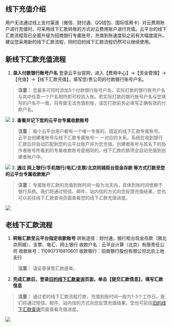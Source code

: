 ## 线下充值介绍
用户无法通过线上支付渠道（微信、财付通、QQ钱包、国际信用卡）对云费用账户进行充值时，可采用线下汇款转账的方式对云费用账户进行充值。云平台的线下汇款流程现已全面升级为招商银行专属账号，充值到账速度较之前有大幅度提升。建议您采用新的线下汇款流程，同时旧的线下汇款流程仍然可以继续使用。
## 新线下汇款充值流程
1. **录入付款银行账号户名**
登录云平台官网，进入【费用中心】->【资金管理】->【充值】->【线下汇款充值】，填写您/贵公司的付款银行账号户名。
> **注意：**
您最多可同时添加5个付款银行账号户名，实际打款的银行账号户名与其中任意一个户名相符即可校验入账。若实际打款的银行账号户名与您填写的户名不一致，将导致无法充值到账，请您打款前务必填写正确有效的付款户名。

 ![](http://imgcache.tce.fsphere.cn/image/i.imgur.com/9EZBp2f.png)
2. **查看并记下您的云平台专属收款账号**
> **注意：**
每个云平台用户都有一个唯一专属的、固定的线下汇款专属账号。云平台创建者账号与线下汇款专属账号一 一对应的关系。系统在收到银行汇款后将自动匹配到您的云平台账户并为您充值。创建者账号与其名下的协作者账号所看到的专属收款账号是相同的，线下汇款的款项会自动充值到创建者账户中。
 
  ![](http://imgcache.tce.fsphere.cn/image/i.imgur.com/1KsA7PY.png)
3.  **通过 网上银行/手机银行/电汇/支票/北京同城柜台现金存款 等方式打款至您的云平台专属收款账户**
> **注意：**
专属账号汇款的充值到账时间一般为当天内，具体到账时间依赖于银行系统。我们将通过短信、邮件、站内信的方式向您反馈充值结果，您也可以前往线下汇款查询页面查看您的线下汇款充值进度。

 ![](http://imgcache.tce.fsphere.cn/image/i.imgur.com/iW5OCzx.png)

## 老线下汇款流程
1. **转账汇款至云平台指定收款账号**
转账途径：财付通，银行柜台现金存款（限北京同城）、支票、电汇、网上银行
收款户名：云平台计算（北京）有限责任公司
收款账号：110907316810601
收款银行：招商银行股份有限公司北京上地支行
> **注意：**
请妥善保管汇款底单。

2. **完成汇款后，登录[旧的线下汇款查询](http://console.tce.fsphere.cn/account/rechargeOfflineOld)页面，单击【提交汇款信息】，填写汇款信息**
> **注意：**
通过老的线下汇款流程打款，充值到账时间一般为1-3个工作日。我们将通过短信、邮件、站内信的方式向您反馈充值结果，您也可前往[旧的线下汇款查询](http://console.tce.fsphere.cn/account/rechargeOfflineOld)页面查看充值进度。

 ![](http://imgcache.tce.fsphere.cn/image/i.imgur.com/EQELMB4.png)

